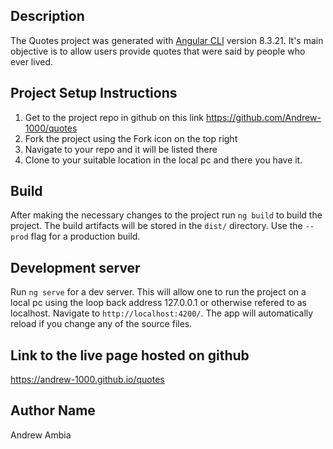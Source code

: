 
## Description

The Quotes project was generated with [Angular CLI](https://github.com/angular/angular-cli) version 8.3.21. It's main objective is to allow users provide quotes that were said by people who ever lived.


## Project Setup Instructions

1. Get to the project repo in github on this link https://github.com/Andrew-1000/quotes 
2. Fork the project using the Fork icon on the top right
3. Navigate to your repo and it will be listed there
4. Clone to your suitable location in the local pc and there you have it.

## Build

After making the necessary changes to the project run `ng build` to build the project. The build artifacts will be stored in the `dist/` directory. Use the `--prod` flag for a production build.



## Development server

Run `ng serve` for a dev server. This will allow one to run the project on a local pc using the loop back address 127.0.0.1 or otherwise refered to as localhost. Navigate to `http://localhost:4200/`. The app will automatically reload if you change any of the source files.


## Link to the live page hosted on github

https://andrew-1000.github.io/quotes

## Author Name

Andrew Ambia
